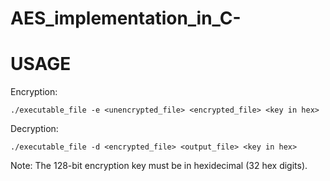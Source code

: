 # AES_implementation_in_C-

# USAGE #

Encryption:
```
./executable_file -e <unencrypted_file> <encrypted_file> <key in hex>
```
Decryption:
```
./executable_file -d <encrypted_file> <output_file> <key in hex>
```

Note: The 128-bit encryption key must be in hexidecimal (32 hex digits).
